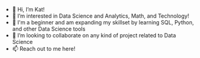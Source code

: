 - 👋 Hi, I’m Kat!
- 👀 I’m interested in Data Science and Analytics, Math, and Technology!
- 🌱 I'm a beginner and am expanding my skillset by learning SQL, Python, and other Data Science tools
- 💞️ I’m looking to collaborate on any kind of project related to Data Science
- 📫 Reach out to me here!
